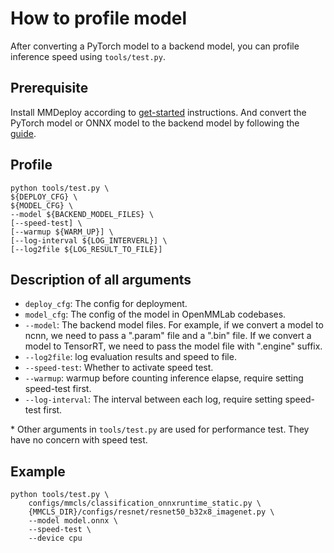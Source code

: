 # How to profile model

After converting a PyTorch model to a backend model, you can profile inference speed using `tools/test.py`.

## Prerequisite

Install MMDeploy according to [get-started](../get_started.md) instructions.
And convert the PyTorch model or ONNX model to the backend model by following the [guide](how_to_convert_model.md).

## Profile

```shell
python tools/test.py \
${DEPLOY_CFG} \
${MODEL_CFG} \
--model ${BACKEND_MODEL_FILES} \
[--speed-test] \
[--warmup ${WARM_UP}] \
[--log-interval ${LOG_INTERVERL}] \
[--log2file ${LOG_RESULT_TO_FILE}]
```

## Description of all arguments



* `deploy_cfg`: The config for deployment.
* `model_cfg`: The config of the model in OpenMMLab codebases.
* `--model`: The backend model files. For example, if we convert a model to ncnn, we need to pass a ".param" file and a ".bin" file. If we convert a model to TensorRT, we need to pass the model file with ".engine" suffix.
* `--log2file`: log evaluation results and speed to file.
* `--speed-test`:  Whether to activate speed test.
* `--warmup`: warmup before counting inference elapse, require setting speed-test first.
* `--log-interval`: The interval between each log, require setting speed-test first.

\* Other arguments in `tools/test.py` are used for performance test. They have no concern with speed test.

## Example

```shell
python tools/test.py \
    configs/mmcls/classification_onnxruntime_static.py \
    {MMCLS_DIR}/configs/resnet/resnet50_b32x8_imagenet.py \
    --model model.onnx \
    --speed-test \
    --device cpu
```
